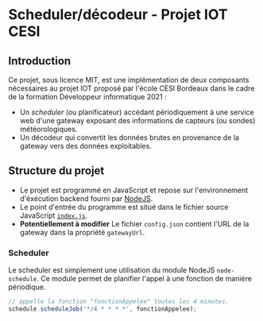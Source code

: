 # Scheduler/décodeur - Projet IOT CESI

## Introduction

Ce projet, sous licence MIT, est une implémentation de deux composants nécessaires au projet IOT proposé par l'école CESI Bordeaux dans le cadre de la formation Développeur informatique 2021 :

- Un *scheduler* (ou planificateur) accédant périodiquement à une service web d'une gateway exposant des informations de capteurs (ou sondes) météorologiques.
- Un décodeur qui convertit les données brutes en provenance de la gateway vers des données exploitables.

## Structure du projet

- Le projet est programmé en JavaScript et repose sur l'environnement d'éxécution backend fourni par [NodeJS](https://nodejs.org/).
- Le point d'entrée du programme est situé dans le fichier source JavaScript [`index.js`](./src/index.js).
- **Potentiellement à modifier** Le fichier `config.json` contient l'URL de la gateway dans la propriété `gatewayUrl`.

### Scheduler

Le scheduler est simplement une utilisation du module NodeJS `node-schedule`. Ce module permet de planifier l'appel à une fonction de manière périodique.

```js
// appelle la fonction "fonctionAppelée" toutes les 4 minutes.
schedule.scheduleJob('*/4 * * * *', fonctionAppelee);
```


